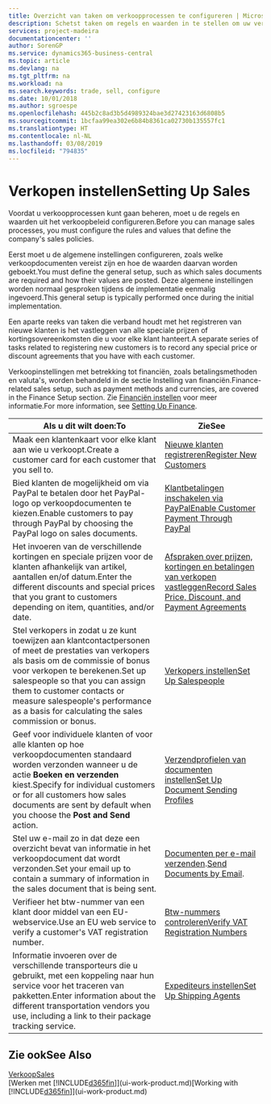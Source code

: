 ```yaml
---
title: Overzicht van taken om verkoopprocessen te configureren | Microsoft Docs
description: Schetst taken om regels en waarden in te stellen om uw verkoopbeleid en -processen te definiëren.
services: project-madeira
documentationcenter: ''
author: SorenGP
ms.service: dynamics365-business-central
ms.topic: article
ms.devlang: na
ms.tgt_pltfrm: na
ms.workload: na
ms.search.keywords: trade, sell, configure
ms.date: 10/01/2018
ms.author: sgroespe
ms.openlocfilehash: 445b2c8ad3b5d4989324bae3d27423163d6808b5
ms.sourcegitcommit: 1bcfaa99ea302e6b84b8361ca02730b135557fc1
ms.translationtype: HT
ms.contentlocale: nl-NL
ms.lasthandoff: 03/08/2019
ms.locfileid: "794835"
---
```

# <a name="setting-up-sales"></a><span data-ttu-id="b4062-103">Verkopen instellen</span><span class="sxs-lookup"><span data-stu-id="b4062-103">Setting Up Sales</span></span>
<span data-ttu-id="b4062-104">Voordat u verkoopprocessen kunt gaan beheren, moet u de regels en waarden uit het verkoopbeleid configureren.</span><span class="sxs-lookup"><span data-stu-id="b4062-104">Before you can manage sales processes, you must configure the rules and values that define the company's sales policies.</span></span>

<span data-ttu-id="b4062-105">Eerst moet u de algemene instellingen configureren, zoals welke verkoopdocumenten vereist zijn en hoe de waarden daarvan worden geboekt.</span><span class="sxs-lookup"><span data-stu-id="b4062-105">You must define the general setup, such as which sales documents are required and how their values are posted.</span></span> <span data-ttu-id="b4062-106">Deze algemene instellingen worden normaal gesproken tijdens de implementatie eenmalig ingevoerd.</span><span class="sxs-lookup"><span data-stu-id="b4062-106">This general setup is typically performed once during the initial implementation.</span></span>

<span data-ttu-id="b4062-107">Een aparte reeks van taken die verband houdt met het registreren van nieuwe klanten is het vastleggen van alle speciale prijzen of kortingsovereenkomsten die u voor elke klant hanteert.</span><span class="sxs-lookup"><span data-stu-id="b4062-107">A separate series of tasks related to registering new customers is to record any special price or discount agreements that you have with each customer.</span></span>

<span data-ttu-id="b4062-108">Verkoopinstellingen met betrekking tot financiën, zoals betalingsmethoden en valuta's, worden behandeld in de sectie Instelling van financiën.</span><span class="sxs-lookup"><span data-stu-id="b4062-108">Finance-related sales setup, such as payment methods and currencies, are covered in the Finance Setup section.</span></span> <span data-ttu-id="b4062-109">Zie [Financiën instellen](finance-setup-finance.md) voor meer informatie.</span><span class="sxs-lookup"><span data-stu-id="b4062-109">For more information, see [Setting Up Finance](finance-setup-finance.md).</span></span>

| <span data-ttu-id="b4062-110">Als u dit wilt doen:</span><span class="sxs-lookup"><span data-stu-id="b4062-110">To</span></span> | <span data-ttu-id="b4062-111">Zie</span><span class="sxs-lookup"><span data-stu-id="b4062-111">See</span></span> |
| --- | --- |
| <span data-ttu-id="b4062-112">Maak een klantenkaart voor elke klant aan wie u verkoopt.</span><span class="sxs-lookup"><span data-stu-id="b4062-112">Create a customer card for each customer that you sell to.</span></span> |[<span data-ttu-id="b4062-113">Nieuwe klanten registreren</span><span class="sxs-lookup"><span data-stu-id="b4062-113">Register New Customers</span></span>](sales-how-register-new-customers.md) |
| <span data-ttu-id="b4062-114">Bied klanten de mogelijkheid om via PayPal te betalen door het PayPal-logo op verkoopdocumenten te kiezen.</span><span class="sxs-lookup"><span data-stu-id="b4062-114">Enable customers to pay through PayPal by choosing the PayPal logo on sales documents.</span></span> |[<span data-ttu-id="b4062-115">Klantbetalingen inschakelen via PayPal</span><span class="sxs-lookup"><span data-stu-id="b4062-115">Enable Customer Payment Through PayPal</span></span>](sales-how-enable-payment-service-extensions.md) |
| <span data-ttu-id="b4062-116">Het invoeren van de verschillende kortingen en speciale prijzen voor de klanten afhankelijk van artikel, aantallen en/of datum.</span><span class="sxs-lookup"><span data-stu-id="b4062-116">Enter the different discounts and special prices that you grant to customers depending on item, quantities, and/or date.</span></span> |[<span data-ttu-id="b4062-117">Afspraken over prijzen, kortingen en betalingen van verkopen vastleggen</span><span class="sxs-lookup"><span data-stu-id="b4062-117">Record Sales Price, Discount, and Payment Agreements</span></span>](sales-how-record-sales-price-discount-payment-agreements.md) |
| <span data-ttu-id="b4062-118">Stel verkopers in zodat u ze kunt toewijzen aan klantcontactpersonen of meet de prestaties van verkopers als basis om de commissie of bonus voor verkopen te berekenen.</span><span class="sxs-lookup"><span data-stu-id="b4062-118">Set up salespeople so that you can assign them to customer contacts or measure salespeople's performance as a basis for calculating the sales commission or bonus.</span></span> |[<span data-ttu-id="b4062-119">Verkopers instellen</span><span class="sxs-lookup"><span data-stu-id="b4062-119">Set Up Salespeople</span></span>](sales-how-setup-salespeople.md) |
| <span data-ttu-id="b4062-120">Geef voor individuele klanten of voor alle klanten op hoe verkoopdocumenten standaard worden verzonden wanneer u de actie **Boeken en verzenden** kiest.</span><span class="sxs-lookup"><span data-stu-id="b4062-120">Specify for individual customers or for all customers how sales documents are sent by default when you choose the **Post and Send** action.</span></span> |[<span data-ttu-id="b4062-121">Verzendprofielen van documenten instellen</span><span class="sxs-lookup"><span data-stu-id="b4062-121">Set Up Document Sending Profiles</span></span>](sales-how-setup-document-send-profiles.md) |
| <span data-ttu-id="b4062-122">Stel uw e-mail zo in dat deze een overzicht bevat van informatie in het verkoopdocument dat wordt verzonden.</span><span class="sxs-lookup"><span data-stu-id="b4062-122">Set your email up to contain a summary of information in the sales document that is being sent.</span></span> |<span data-ttu-id="b4062-123">[Documenten per e-mail verzenden](ui-how-send-documents-email.md).</span><span class="sxs-lookup"><span data-stu-id="b4062-123">[Send Documents by Email](ui-how-send-documents-email.md).</span></span> |
|<span data-ttu-id="b4062-124">Verifieer het btw-nummer van een klant door middel van een EU-webservice.</span><span class="sxs-lookup"><span data-stu-id="b4062-124">Use an EU web service to verify a customer's VAT registration number.</span></span>|[<span data-ttu-id="b4062-125">Btw-nummers controleren</span><span class="sxs-lookup"><span data-stu-id="b4062-125">Verify VAT Registration Numbers</span></span>](finance-setup-vat.md)|
|<span data-ttu-id="b4062-126">Informatie invoeren over de verschillende transporteurs die u gebruikt, met een koppeling naar hun service voor het traceren van pakketten.</span><span class="sxs-lookup"><span data-stu-id="b4062-126">Enter information about the different transportation vendors you use, including a link to their package tracking service.</span></span>|[<span data-ttu-id="b4062-127">Expediteurs instellen</span><span class="sxs-lookup"><span data-stu-id="b4062-127">Set Up Shipping Agents</span></span>](sales-how-to-set-up-shipping-agents.md)|

## <a name="see-also"></a><span data-ttu-id="b4062-128">Zie ook</span><span class="sxs-lookup"><span data-stu-id="b4062-128">See Also</span></span>
[<span data-ttu-id="b4062-129">Verkoop</span><span class="sxs-lookup"><span data-stu-id="b4062-129">Sales</span></span>](sales-manage-sales.md)  
<span data-ttu-id="b4062-130">[Werken met [!INCLUDE[d365fin](includes/d365fin_md.md)]](ui-work-product.md)</span><span class="sxs-lookup"><span data-stu-id="b4062-130">[Working with [!INCLUDE[d365fin](includes/d365fin_md.md)]](ui-work-product.md)</span></span>
